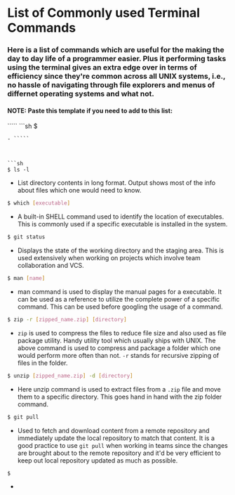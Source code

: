 # List of Commonly used Terminal Commands

### Here is a list of commands which are useful for the making the day to day life of a programmer easier. Plus it performing tasks using the terminal gives an extra edge over in terms of efficiency since they're common across all UNIX systems, i.e., no hassle of navigating through file explorers and menus of differnet operating systems and what not.

#### NOTE: Paste this template if you need to add to this list: 
````` ```sh
$ 
```
- `````



```sh
$ ls -l
```
- List directory contents in long format. Output shows most of the info about files which one would need to know.

```sh
$ which [executable]
```
- A built-in SHELL command used to identify the location of executables. This is commonly used if a specific executable is installed in the system.

```sh
$ git status
```
- Displays the state of the working directory and the staging area. This is used extensively when working on projects which involve team collaboration and VCS.

```sh
$ man [name]
```
- man command is used to display the manual pages for a executable. It can be used as a reference to utilize the complete power of a specific command. This can be used before googling the usage of a command.

```sh
$ zip -r [zipped_name.zip] [directory]
```
- `zip` is used to compress the files to reduce file size and also used as file package utility. Handy utility tool which usually ships with UNIX. The above command is used to compress and package a folder which one would perform more often than not. `-r` stands for recursive zipping of files in the folder. 

```sh
$ unzip [zipped_name.zip] -d [directory]
```
- Here unzip command is used to extract files from a `.zip` file and move them to a specific directory. This goes hand in hand with the zip folder command.

```sh
$ git pull
```
- Used to fetch and download content from a remote repository and immediately update the local repository to match that content. It is a good practice to use `git pull` when working in teams since the changes are brought about to the remote repository and it'd be very efficient to keep out local repository updated as much as possible.

```sh
$ 
```
- 